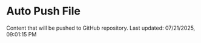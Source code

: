 # Auto Push File

Content that will be pushed to GitHub repository.
Last updated: 07/21/2025, 09:01:15 PM